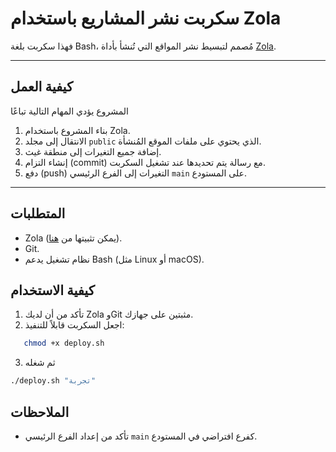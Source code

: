 # سكربت نشر المشاريع باستخدام Zola

فهذا سكربت  بلغة Bash، مُصمم لتبسيط   نشر المواقع التي تُنشأ بأداة [Zola](https://www.getzola.org/).  

---
## كيفية العمل
المشروع يؤدي المهام التالية تباعًا
1. بناء المشروع باستخدام Zola.  
2. الانتقال إلى مجلد `public` الذي يحتوي على ملفات الموقع المُنشأة.  
3. إضافة جميع التغيرات إلى منطقة غيث.  
4. إنشاء التزام (commit) مع رسالة يتم تحديدها عند تشغيل السكربت.  
5. دفع (push) التغيرات إلى الفرع الرئيسي `main` على المستودع.  

---
## المتطلبات

- Zola (يمكن تثبيتها من [هنا](https://www.getzola.org/documentation/getting-started/installation/)).
- Git.
- نظام تشغيل يدعم Bash (مثل Linux أو macOS).
## كيفية الاستخدام

1. تأكد من أن لديك Zola وGit مثبتين على جهازك.  
2. اجعل السكربت قابلاً للتنفيذ:
```bash
   chmod +x deploy.sh
```
3. ثم شغله
```bash
./deploy.sh "تجربة"
```
## الملاحظات

- تأكد من إعداد الفرع الرئيسي `main` كفرع افتراضي في المستودع.